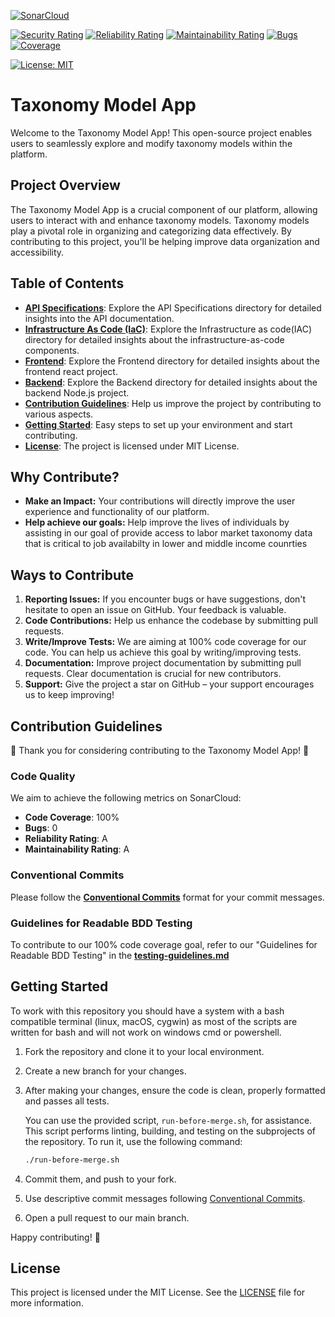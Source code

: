 [![SonarCloud](https://sonarcloud.io/images/project_badges/sonarcloud-white.svg)](https://sonarcloud.io/summary/new_code?id=tabiya-tech_taxonomy-model-application)

[![Security Rating](https://sonarcloud.io/api/project_badges/measure?project=tabiya-tech_taxonomy-model-application&metric=security_rating)](https://sonarcloud.io/summary/new_code?id=tabiya-tech_taxonomy-model-application)
[![Reliability Rating](https://sonarcloud.io/api/project_badges/measure?project=tabiya-tech_taxonomy-model-application&metric=reliability_rating)](https://sonarcloud.io/summary/new_code?id=tabiya-tech_taxonomy-model-application)
[![Maintainability Rating](https://sonarcloud.io/api/project_badges/measure?project=tabiya-tech_taxonomy-model-application&metric=sqale_rating)](https://sonarcloud.io/summary/new_code?id=tabiya-tech_taxonomy-model-application)
[![Bugs](https://sonarcloud.io/api/project_badges/measure?project=tabiya-tech_taxonomy-model-application&metric=bugs)](https://sonarcloud.io/summary/new_code?id=tabiya-tech_taxonomy-model-application)
[![Coverage](https://sonarcloud.io/api/project_badges/measure?project=tabiya-tech_taxonomy-model-application&metric=coverage)](https://sonarcloud.io/summary/new_code?id=tabiya-tech_taxonomy-model-application)

[![License: MIT](https://img.shields.io/badge/License-MIT-yellow.svg)](https://opensource.org/licenses/MIT)


# Taxonomy Model App

Welcome to the Taxonomy Model App! This open-source project enables users to seamlessly explore and modify taxonomy models within the platform.

## Project Overview

The Taxonomy Model App is a crucial component of our platform, allowing users to interact with and enhance taxonomy models. Taxonomy models play a pivotal role in organizing and categorizing data effectively. By contributing to this project, you'll be helping improve data organization and accessibility.

## Table of Contents

- **[API Specifications](api-specifications)**: Explore the API Specifications directory for detailed insights into the API documentation.
- **[Infrastructure As Code (IaC)](iac)**: Explore the Infrastructure as code(IAC) directory for detailed insights about the infrastructure-as-code components.
- **[Frontend](frontend)**: Explore the Frontend directory for detailed insights about the frontend react project.
- **[Backend](backend)**: Explore the Backend directory for detailed insights about the backend Node.js project.
- **[Contribution Guidelines](#contribution-guidelines)**: Help us improve the project by contributing to various aspects.
- **[Getting Started](#getting-started)**: Easy steps to set up your environment and start contributing.
- **[License](#license)**: The project is licensed under MIT License.

## Why Contribute?

- **Make an Impact:** Your contributions will directly improve the user experience and functionality of our platform.
- **Help achieve our goals:** Help improve the lives of individuals by assisting in our goal of provide access to labor market taxonomy data that is critical to job availabilty in lower and middle income counrties

## Ways to Contribute

1. **Reporting Issues:** If you encounter bugs or have suggestions, don't hesitate to open an issue on GitHub. Your feedback is valuable.
2. **Code Contributions:** Help us enhance the codebase by submitting pull requests. 
3. **Write/Improve Tests:** We are aiming at 100% code coverage for our code. You can help us achieve this goal by writing/improving tests.
4. **Documentation:** Improve project documentation by submitting pull requests. Clear documentation is crucial for new contributors.
5. **Support:** Give the project a star on GitHub – your support encourages us to keep improving!

## Contribution Guidelines

🎉 Thank you for considering contributing to the Taxonomy Model App! 🎉

### Code Quality

We aim to achieve the following metrics on SonarCloud:

- **Code Coverage**: 100%
- **Bugs**: 0
- **Reliability Rating**: A
- **Maintainability Rating**: A

### **Conventional Commits**

Please follow the **[Conventional Commits](https://www.conventionalcommits.org/)** format for your commit messages.

### **Guidelines for Readable BDD Testing**

To contribute to our 100% code coverage goal, refer to our "Guidelines for Readable BDD Testing" in the **[testing-guidelines.md](testing-guidelines.md)**

## Getting Started
To work with this repository you should have a system with a bash compatible terminal (linux, macOS, cygwin) as most of the scripts are written for bash and will not work on windows cmd or powershell. 

1. Fork the repository and clone it to your local environment.

2. Create a new branch for your changes.

3. After making your changes, ensure the code is clean, properly formatted and passes all tests.

    You can use the provided script, `run-before-merge.sh`, for assistance. This script performs linting, building, and testing on the subprojects of the repository. To run it, use the following command:
    
    ```bash
    ./run-before-merge.sh
    ```
4. Commit them, and push to your fork.

5. Use descriptive commit messages following [Conventional Commits](https://www.conventionalcommits.org/en/v1.0.0/).

6. Open a pull request to our main branch.

Happy contributing! 🚀

## License

This project is licensed under the MIT License. See the [LICENSE](LICENSE) file for more information.


